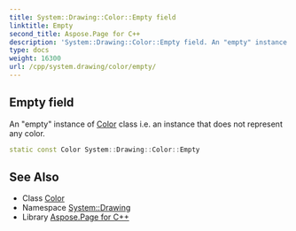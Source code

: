 ```yaml
---
title: System::Drawing::Color::Empty field
linktitle: Empty
second_title: Aspose.Page for C++
description: 'System::Drawing::Color::Empty field. An "empty" instance of Color class i.e. an instance that does not represent any color in C++.'
type: docs
weight: 16300
url: /cpp/system.drawing/color/empty/
---
```

## Empty field


An "empty" instance of [Color](../) class i.e. an instance that does not represent any color.

```cpp
static const Color System::Drawing::Color::Empty
```

## See Also

* Class [Color](../)
* Namespace [System::Drawing](../../)
* Library [Aspose.Page for C++](../../../)
